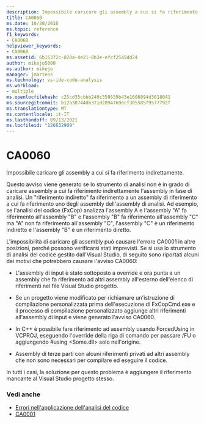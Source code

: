 ```yaml
---
description: Impossibile caricare gli assembly a cui si fa riferimento indirettamente.
title: CA0060
ms.date: 10/20/2016
ms.topic: reference
f1_keywords:
- CA0060
helpviewer_keywords:
- CA0060
ms.assetid: 6b15372c-028a-4e21-8b3e-efcf2545dd24
author: mikejo5000
ms.author: mikejo
manager: jmartens
ms.technology: vs-ide-code-analysis
ms.workload:
- multiple
ms.openlocfilehash: c25cd35cbbb240c359539b43e1606894d3618041
ms.sourcegitcommit: b12a38744db371d2894769ecf305585f9577792f
ms.translationtype: MT
ms.contentlocale: it-IT
ms.lasthandoff: 09/13/2021
ms.locfileid: "126632909"
---
```

# <a name="ca0060"></a>CA0060

Impossibile caricare gli assembly a cui si fa riferimento indirettamente.

Questo avviso viene generato se lo strumento di analisi non è in grado di caricare assembly a cui fa riferimento indirettamente l'assembly in fase di analisi. Un "riferimento indiretto" fa riferimento a un assembly di riferimento a cui fa riferimento uno degli assembly dell'assembly di analisi. Ad esempio, se l'analisi del codice (FxCop) analizza l'assembly A e l'assembly "A" fa riferimento all'assembly "B" e l'assembly "B" fa riferimento all'assembly "C" ma "A" non fa riferimento all'assembly "C", l'assembly "C" è un riferimento indiretto e l'assembly "B" è un riferimento diretto.

L'impossibilità di caricare gli assembly può causare l'errore CA0001 in altre posizioni, perché possono verificarsi stati imprevisti. Se si usa lo strumento di analisi del codice gestito dall'Visual Studio, di seguito sono riportati alcuni dei motivi che potrebbero causare l'avviso CA0060:

- L'assembly di input è stato sottoposto a override e ora punta a un assembly che fa riferimento ad altri assembly all'esterno dell'elenco di riferimenti nel file Visual Studio progetto.

- Se un progetto viene modificato per richiamare un'istruzione di compilazione personalizzata prima dell'esecuzione di FxCopCmd.exe e il processo di compilazione personalizzato aggiunge altri riferimenti all'assembly di input e viene generato l'avviso CA0060.

- In C++ è possibile fare riferimento ad assembly usando ForcedUsing in VCPROJ, eseguendo l'override della riga di comando per passare /FU o aggiungendo #using \<Some.dll> solo nell'origine.

- Assembly di terze parti con alcuni riferimenti privati ad altri assembly che non sono necessari per compilare ed eseguire il codice.

In tutti i casi, la soluzione per questo problema è aggiungere il riferimento mancante al Visual Studio progetto stesso.

### <a name="see-also"></a>Vedi anche

- [Errori nell'applicazione dell'analisi del codice](../code-quality/code-analysis-application-errors.md)
- [CA0001](ca0001.md)
